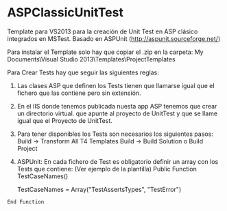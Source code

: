 ASPClassicUnitTest
==================

Template para VS2013 para la creación de Unit Test en ASP clásico integrados en MSTest. Basado en ASPUnit (http://aspunit.sourceforge.net/)

Para instalar el Template solo hay que copiar el .zip en la carpeta: My Documents\Visual Studio 2013\Templates\ProjectTemplates

Para Crear Tests hay que seguir las siguientes reglas:
  1) Las clases ASP que definen los Tests tienen que llamarse igual que el fichero que las contiene pero sin extensión.
  
  2) En el IIS donde tenemos publicada nuesta app ASP tenemos que crear un directorio virtual. que apunte al proyecto de UnitTest y que se llame igual que el Proyecto de UnitTest.
  3) Para tener disponibles los Tests son necesarios los siguientes pasos:
    Build -> Transform All T4 Templates
	  Build -> Build Solution o Build Project
	  
  4) ASPUnit: En cada fichero de Test es obligatorio definir un array con los Tests que contiene: (Ver ejemplo de la plantilla)
	Public Function TestCaseNames()
		
		TestCaseNames = Array("TestAssertsTypes", "TestError")
		
	End Function
